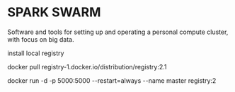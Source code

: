 # SPARK SWARM
Software and tools for setting up and operating a personal compute cluster, with focus on big data.

install local registry

docker pull registry-1.docker.io/distribution/registry:2.1

docker run -d -p 5000:5000 --restart=always --name master registry:2
